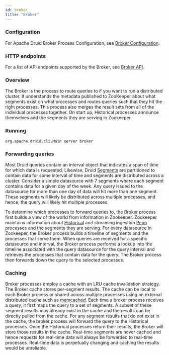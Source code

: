 ```yaml
---
id: broker
title: "Broker"
---
```


<!--
  ~ Licensed to the Apache Software Foundation (ASF) under one
  ~ or more contributor license agreements.  See the NOTICE file
  ~ distributed with this work for additional information
  ~ regarding copyright ownership.  The ASF licenses this file
  ~ to you under the Apache License, Version 2.0 (the
  ~ "License"); you may not use this file except in compliance
  ~ with the License.  You may obtain a copy of the License at
  ~
  ~   http://www.apache.org/licenses/LICENSE-2.0
  ~
  ~ Unless required by applicable law or agreed to in writing,
  ~ software distributed under the License is distributed on an
  ~ "AS IS" BASIS, WITHOUT WARRANTIES OR CONDITIONS OF ANY
  ~ KIND, either express or implied.  See the License for the
  ~ specific language governing permissions and limitations
  ~ under the License.
  -->


### Configuration

For Apache Druid Broker Process Configuration, see [Broker Configuration](../configuration/index.md#broker).

### HTTP endpoints

For a list of API endpoints supported by the Broker, see [Broker API](../operations/api-reference.md#broker).

### Overview

The Broker is the process to route queries to if you want to run a distributed cluster. It understands the metadata published to ZooKeeper about what segments exist on what processes and routes queries such that they hit the right processes. This process also merges the result sets from all of the individual processes together.
On start up, Historical processes announce themselves and the segments they are serving in Zookeeper.

### Running

```
org.apache.druid.cli.Main server broker
```

### Forwarding queries

Most Druid queries contain an interval object that indicates a span of time for which data is requested. Likewise, Druid [Segments](../design/segments.md) are partitioned to contain data for some interval of time and segments are distributed across a cluster. Consider a simple datasource with 7 segments where each segment contains data for a given day of the week. Any query issued to the datasource for more than one day of data will hit more than one segment. These segments will likely be distributed across multiple processes, and hence, the query will likely hit multiple processes.

To determine which processes to forward queries to, the Broker process first builds a view of the world from information in Zookeeper. Zookeeper maintains information about [Historical](../design/historical.md) and streaming ingestion [Peon](../design/peons.md) processes and the segments they are serving. For every datasource in Zookeeper, the Broker process builds a timeline of segments and the processes that serve them. When queries are received for a specific datasource and interval, the Broker process performs a lookup into the timeline associated with the query datasource for the query interval and retrieves the processes that contain data for the query. The Broker process then forwards down the query to the selected processes.

### Caching

Broker processes employ a cache with an LRU cache invalidation strategy. The Broker cache stores per-segment results. The cache can be local to each Broker process or shared across multiple processes using an external distributed cache such as [memcached](http://memcached.org/). Each time a broker process receives a query, it first maps the query to a set of segments. A subset of these segment results may already exist in the cache and the results can be directly pulled from the cache. For any segment results that do not exist in the cache, the broker process will forward the query to the
Historical processes. Once the Historical processes return their results, the Broker will store those results in the cache. Real-time segments are never cached and hence requests for real-time data will always be forwarded to real-time processes. Real-time data is perpetually changing and caching the results would be unreliable.
